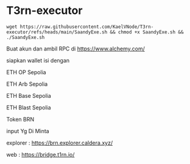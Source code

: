 # T3rn-executor
```
wget https://raw.githubusercontent.com/KaelVNode/T3rn-executor/refs/heads/main/SaandyExe.sh && chmod +x SaandyExe.sh && ./SaandyExe.sh

```
Buat akun dan ambil RPC di https://www.alchemy.com/

siapkan wallet isi dengan 

ETH OP Sepolia

ETH Arb Sepolia

ETH Base Sepolia

ETH Blast Sepolia

Token BRN

input Yg Di Minta 

explorer : https://brn.explorer.caldera.xyz/

web      : https://bridge.t1rn.io/
